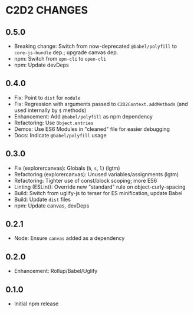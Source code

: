 # C2D2 CHANGES

## 0.5.0

- Breaking change: Switch from now-deprecated `@babel/polyfill` to
    `core-js-bundle` dep.; upgrade canvas dep.
- npm: Switch from `opn-cli` to `open-cli`
- npm: Update devDeps

## 0.4.0

- Fix: Point to `dist` for `module`
- Fix: Regression with arguments passed to `C2D2Context.addMethods` (and
    used internally by `$` methods)
- Enhancement: Add `@babel/polyfill` as npm dependency
- Refactoring: Use `Object.entries`
- Demos: Use ES6 Modules in "cleaned" file for easier debugging
- Docs: Indicate `@babel/polyfill` usage

## 0.3.0

- Fix (explorercanvas): Globals (`h`, `s`, `l`) (lgtm)
- Refactoring (explorercanvas): Unused variables/assignments (lgtm)
- Refactoring: Tighter use of const/block scoping; more ES6
- Linting (ESLint): Override new "standard" rule on object-curly-spacing
- Build: Switch from uglify-js to terser for ES minification, update Babel
- Build: Update `dist` files
- npm: Update canvas, devDeps

## 0.2.1

- Node: Ensure `canvas` added as a dependency

## 0.2.0

- Enhancement: Rollup/Babel/Uglify

## 0.1.0

- Initial npm release

